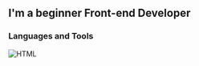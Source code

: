 ## I'm a beginner Front-end Developer

### Languages and Tools 
![HTML](https://img.shields.io/badge/-HTML-blue?style=for-the-badge&logo=HTML5)